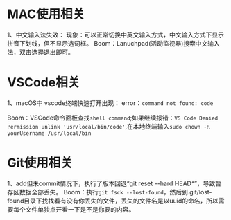 # MAC使用相关
1、中文输入法失效：
现象：可以正常切换中英文输入方式，中文输入方式下显示拼音下划线，但不显示选词框。
Boom：Lanuchpad(活动监视器)搜索中文输入法，双击选择退出即可。

# VSCode相关
1、macOS中 vscode终端快速打开出现：
error：`command not found: code`

Boom：VSCode命令面板查找`shell command`;如果继续报错：`VS Code Denied Permission unlink 'usr/local/bin/code'`,在本地终端输入`sudo chown -R yourUsername /usr/local/bin`

# Git使用相关
1、add但未commit情况下，执行了版本回退“git reset --hard HEAD^”，导致暂存区数据全部丢失。
Boom：执行`git fsck --lost-found`，然后到.git/lost-found目录下找找看有没有你丢失的文件，丢失的文件名是以uuid的命名，所以需要每个文件单独点开看一下是不是你要的内容。